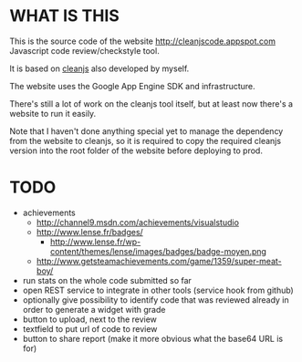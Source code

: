 WHAT IS THIS
============

This is the source code of the website http://cleanjscode.appspot.com
Javascript code review/checkstyle tool.

It is based on [cleanjs](https://github.com/captainbrosset/cleanjs) also developed by myself.

The website uses the Google App Engine SDK and infrastructure.

There's still a lot of work on the cleanjs tool itself, but at least now there's a website to run it easily.

Note that I haven't done anything special yet to manage the dependency from the website to cleanjs, so it is required to copy the required cleanjs version into the root folder of the website before deploying to prod.

TODO
====

- achievements
  - http://channel9.msdn.com/achievements/visualstudio
  - http://www.lense.fr/badges/
    - http://www.lense.fr/wp-content/themes/lense/images/badges/badge-moyen.png
  - http://www.getsteamachievements.com/game/1359/super-meat-boy/
- run stats on the whole code submitted so far
- open REST service to integrate in other tools (service hook from github)
- optionally give possibility to identify code that was reviewed already in order to generate a widget with grade
- button to upload, next to the review
- textfield to put url of code to review
- button to share report (make it more obvious what the base64 URL is for)